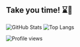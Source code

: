 ## Take you time! ⌛️🎩

![GitHub Stats](https://github-readme-stats.vercel.app/api?username=litvinasGH&show_icons=true&count_private=true&theme=radical)
![Top Langs](https://github-readme-stats.vercel.app/api/top-langs/?username=litvinasGH&layout=pie&theme=radical)

<img style = "display:hide" src="https://komarev.com/ghpvc/?username=litvinasGH&label=Profile%20views&color=0e75b6&style=flat" alt="Profile views">
